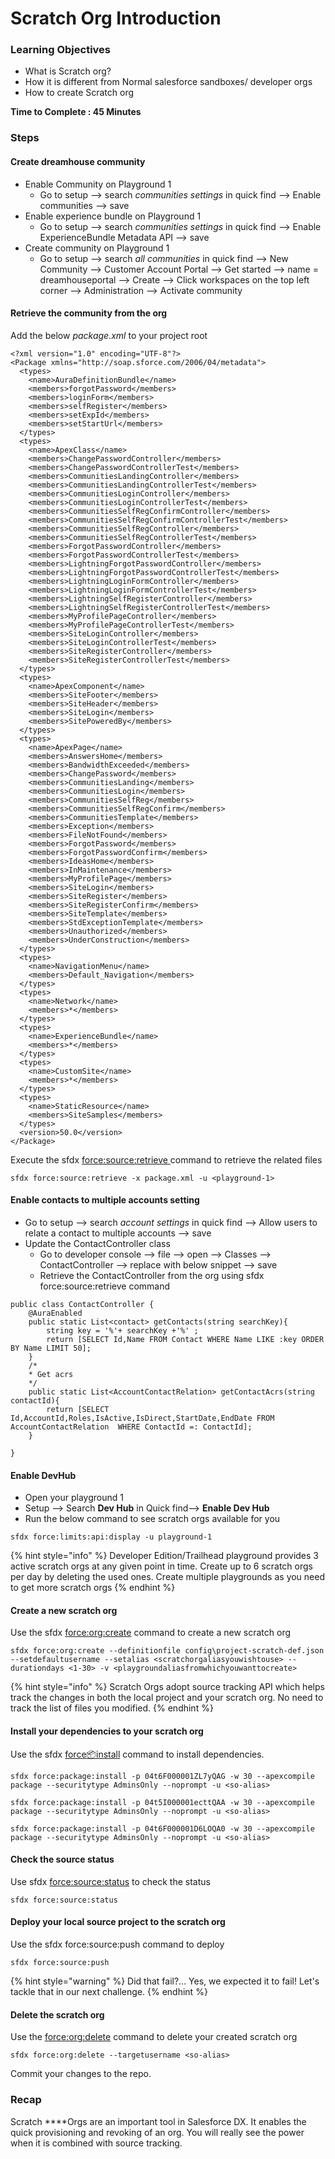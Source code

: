 # Scratch Org Introduction

### Learning Objectives

* What is Scratch org?
* How it is different from Normal salesforce sandboxes/ developer orgs
* How to create Scratch org

**Time to Complete : 45 Minutes**

### **Steps** 

#### **Create dreamhouse community**

* Enable Community on Playground 1
  * Go to setup --&gt; search _communities settings_ in quick find --&gt; Enable communities --&gt; save
* Enable experience bundle on Playground 1
  * Go to setup --&gt; search _communities settings_ in quick find --&gt; Enable ExperienceBundle Metadata API --&gt; save
* Create community on Playground 1
  * Go to setup --&gt; search _all communities_ in quick find --&gt; New Community --&gt; Customer Account Portal --&gt; Get started --&gt; name = dreamhouseportal --&gt; Create --&gt; Click workspaces on the top left corner --&gt; Administration --&gt; Activate community

#### **Retrieve the community from the org**

Add the below _package.xml_ to your project root

```text
<?xml version="1.0" encoding="UTF-8"?>
<Package xmlns="http://soap.sforce.com/2006/04/metadata">
  <types>
    <name>AuraDefinitionBundle</name>
    <members>forgotPassword</members>
    <members>loginForm</members>
    <members>selfRegister</members>
    <members>setExpId</members>
    <members>setStartUrl</members>
  </types>
  <types>
    <name>ApexClass</name>
    <members>ChangePasswordController</members>
    <members>ChangePasswordControllerTest</members>
    <members>CommunitiesLandingController</members>
    <members>CommunitiesLandingControllerTest</members>
    <members>CommunitiesLoginController</members>
    <members>CommunitiesLoginControllerTest</members>
    <members>CommunitiesSelfRegConfirmController</members>
    <members>CommunitiesSelfRegConfirmControllerTest</members>
    <members>CommunitiesSelfRegController</members>
    <members>CommunitiesSelfRegControllerTest</members>
    <members>ForgotPasswordController</members>
    <members>ForgotPasswordControllerTest</members>
    <members>LightningForgotPasswordController</members>
    <members>LightningForgotPasswordControllerTest</members>
    <members>LightningLoginFormController</members>
    <members>LightningLoginFormControllerTest</members>
    <members>LightningSelfRegisterController</members>
    <members>LightningSelfRegisterControllerTest</members>
    <members>MyProfilePageController</members>
    <members>MyProfilePageControllerTest</members>
    <members>SiteLoginController</members>
    <members>SiteLoginControllerTest</members>
    <members>SiteRegisterController</members>
    <members>SiteRegisterControllerTest</members>
  </types>
  <types>
    <name>ApexComponent</name>
    <members>SiteFooter</members>
    <members>SiteHeader</members>
    <members>SiteLogin</members>
    <members>SitePoweredBy</members>
  </types>
  <types>
    <name>ApexPage</name>
    <members>AnswersHome</members>
    <members>BandwidthExceeded</members>
    <members>ChangePassword</members>
    <members>CommunitiesLanding</members>
    <members>CommunitiesLogin</members>
    <members>CommunitiesSelfReg</members>
    <members>CommunitiesSelfRegConfirm</members>
    <members>CommunitiesTemplate</members>
    <members>Exception</members>
    <members>FileNotFound</members>
    <members>ForgotPassword</members>
    <members>ForgotPasswordConfirm</members>
    <members>IdeasHome</members>
    <members>InMaintenance</members>
    <members>MyProfilePage</members>
    <members>SiteLogin</members>
    <members>SiteRegister</members>
    <members>SiteRegisterConfirm</members>
    <members>SiteTemplate</members>
    <members>StdExceptionTemplate</members>
    <members>Unauthorized</members>
    <members>UnderConstruction</members>
  </types>
  <types>
    <name>NavigationMenu</name>
    <members>Default_Navigation</members>
  </types>
  <types>
    <name>Network</name>
    <members>*</members>
  </types>
  <types>
    <name>ExperienceBundle</name>
    <members>*</members>
  </types>
  <types>
    <name>CustomSite</name>
    <members>*</members>
  </types>
  <types>
    <name>StaticResource</name>
    <members>SiteSamples</members>
  </types>
  <version>50.0</version>
</Package>
```

Execute the sfdx [force:source:retrieve ](https://developer.salesforce.com/docs/atlas.en-us.sfdx_cli_reference.meta/sfdx_cli_reference/cli_reference_force_source.htm#cli_reference_retrieve)command to retrieve the related files 

```text
sfdx force:source:retrieve -x package.xml -u <playground-1>
```

#### Enable contacts to multiple accounts setting

* Go to setup --&gt; search _account settings_ in quick find --&gt; Allow users to relate a contact to multiple accounts --&gt; save
* Update the ContactController class
  * Go to developer console --&gt; file --&gt; open --&gt; Classes --&gt; ContactController --&gt; replace with below snippet --&gt; save
  * Retrieve the ContactController from the org using sfdx force:source:retrieve command

```text
public class ContactController {
    @AuraEnabled
    public static List<contact> getContacts(string searchKey){
        string key = '%'+ searchKey +'%' ;
        return [SELECT Id,Name FROM Contact WHERE Name LIKE :key ORDER BY Name LIMIT 50];
    }
    /*
    * Get acrs
    */
    public static List<AccountContactRelation> getContactAcrs(string contactId){
        return [SELECT Id,AccountId,Roles,IsActive,IsDirect,StartDate,EndDate FROM AccountContactRelation  WHERE ContactId =: ContactId];
    }

}
```

#### Enable DevHub

* Open your playground 1
* Setup --&gt; Search **Dev Hub** in Quick find--&gt; **Enable Dev Hub**
* Run the below command to see scratch orgs available for you

```text
sfdx force:limits:api:display -u playground-1
```

{% hint style="info" %}
Developer Edition/Trailhead playground provides 3 active scratch orgs at any given point in time. Create up to 6 scratch orgs per day by deleting the used ones. Create multiple playgrounds as you need to get more scratch orgs
{% endhint %}

#### Create a new scratch org

Use the sfdx [force:org:create](https://developer.salesforce.com/docs/atlas.en-us.sfdx_cli_reference.meta/sfdx_cli_reference/cli_reference_force_org.htm#cli_reference_create) command to create a new scratch org

```text
sfdx force:org:create --definitionfile config\project-scratch-def.json --setdefaultusername --setalias <scratchorgaliasyouwishtouse> --durationdays <1-30> -v <playgroundaliasfromwhichyouwanttocreate>
```

{% hint style="info" %}
Scratch Orgs adopt source tracking API which helps track the changes in both the local project and your scratch org. No need to track the list of files you modified. 
{% endhint %}

#### Install your dependencies to your scratch org

Use the sfdx [force:package:install](https://developer.salesforce.com/docs/atlas.en-us.sfdx_cli_reference.meta/sfdx_cli_reference/cli_reference_force_package.htm#cli_reference_version_list) command to install dependencies. 

```text
sfdx force:package:install -p 04t6F000001ZL7yQAG -w 30 --apexcompile package --securitytype AdminsOnly --noprompt -u <so-alias>

sfdx force:package:install -p 04t5I000001ecttQAA -w 30 --apexcompile package --securitytype AdminsOnly --noprompt -u <so-alias>

sfdx force:package:install -p 04t6F000001D6LOQA0 -w 30 --apexcompile package --securitytype AdminsOnly --noprompt -u <so-alias>
```

#### Check the source status

Use sfdx [force:source:status](https://developer.salesforce.com/docs/atlas.en-us.sfdx_cli_reference.meta/sfdx_cli_reference/cli_reference_force_source.htm#cli_reference_status) to check the status 

```text
sfdx force:source:status
```

#### Deploy your local source project to the scratch org

Use the sfdx force:source:push command to deploy

```text
sfdx force:source:push

```

{% hint style="warning" %}
Did that fail?... Yes, we expected it to fail! Let's tackle that in our next challenge. 
{% endhint %}

#### Delete the scratch org 

Use the [force:org:delete](https://developer.salesforce.com/docs/atlas.en-us.sfdx_cli_reference.meta/sfdx_cli_reference/cli_reference_force_org.htm#cli_reference_delete) command to delete your created scratch org

```text
sfdx force:org:delete --targetusername <so-alias>
```

Commit your changes to the repo. 

### **Recap**

Scratch ****Orgs are an important tool in Salesforce DX. It enables the quick provisioning and revoking of an org. You will really see the power when it is combined with source tracking.

